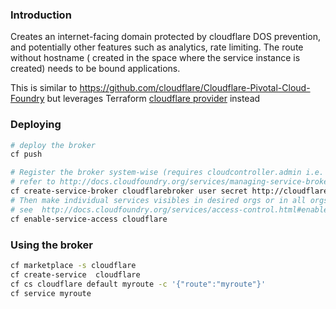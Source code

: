 
### Introduction

Creates an internet-facing domain protected by cloudflare DOS prevention, and potentially other features such as analytics, rate limiting. The route without hostname ( created in the space where the service instance is created) needs to be bound applications.

This is similar to https://github.com/cloudflare/Cloudflare-Pivotal-Cloud-Foundry but leverages Terraform [cloudflare provider](https://www.terraform.io/docs/providers/cloudflare/index.html) instead

### Deploying

```bash
# deploy the broker    
cf push 

# Register the broker system-wise (requires cloudcontroller.admin i.e. admin access to the CloudFoundry instance)
# refer to http://docs.cloudfoundry.org/services/managing-service-brokers.html#register-broker
cf create-service-broker cloudflarebroker user secret http://cloudflare-broker.cf.nd-preprod-paas.itn.intraorange/
# Then make individual services visibles in desired orgs or in all orgs,
# see  http://docs.cloudfoundry.org/services/access-control.html#enable-access
cf enable-service-access cloudflare
```

### Using the broker

```bash
cf marketplace -s cloudflare
cf create-service  cloudflare
cf cs cloudflare default myroute -c '{"route":"myroute"}'
cf service myroute

```